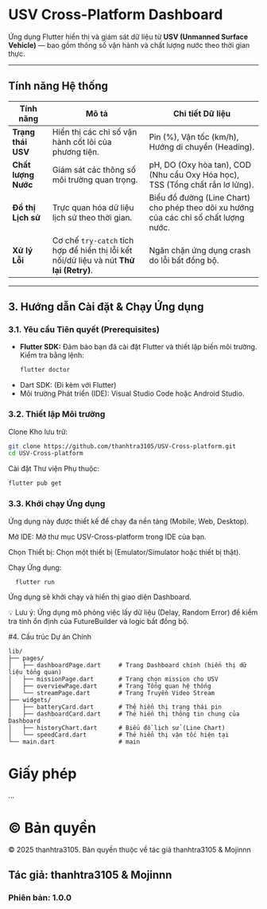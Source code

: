 # USV Cross-Platform Dashboard

Ứng dụng Flutter hiển thị và giám sát dữ liệu từ **USV (Unmanned Surface Vehicle)** — bao gồm thông số vận hành và chất lượng nước theo thời gian thực.

---

## Tính năng Hệ thống

| **Tính năng** | **Mô tả** | **Chi tiết Dữ liệu** |
|------------------|-------------|--------------------------|
| **Trạng thái USV** | Hiển thị các chỉ số vận hành cốt lõi của phương tiện. | Pin (%), Vận tốc (km/h), Hướng di chuyển (Heading). |
| **Chất lượng Nước** | Giám sát các thông số môi trường quan trọng. | pH, DO (Oxy hòa tan), COD (Nhu cầu Oxy Hóa học), TSS (Tổng chất rắn lơ lửng). |
| **Đồ thị Lịch sử** | Trực quan hóa dữ liệu lịch sử theo thời gian. | Biểu đồ đường (Line Chart) cho phép theo dõi xu hướng của các chỉ số chất lượng nước. |
| **Xử lý Lỗi** | Cơ chế `try-catch` tích hợp để hiển thị lỗi kết nối/dữ liệu và nút **Thử lại (Retry)**. | Ngăn chặn ứng dụng crash do lỗi bất đồng bộ. |

---

## 3. Hướng dẫn Cài đặt & Chạy Ứng dụng

### 3.1. Yêu cầu Tiên quyết (Prerequisites)

- **Flutter SDK:** Đảm bảo bạn đã cài đặt Flutter và thiết lập biến môi trường.  
  Kiểm tra bằng lệnh:
  ```bash
  flutter doctor
  ```
- Dart SDK: (Đi kèm với Flutter)
- Môi trường Phát triển (IDE): Visual Studio Code hoặc Android Studio.

### 3.2. Thiết lập Môi trường

Clone Kho lưu trữ:
```bash
git clone https://github.com/thanhtra3105/USV-Cross-platform.git
cd USV-Cross-platform
```

Cài đặt Thư viện Phụ thuộc:
```bash
flutter pub get
```
### 3.3. Khởi chạy Ứng dụng

Ứng dụng này được thiết kế để chạy đa nền tảng (Mobile, Web, Desktop).

Mở IDE: Mở thư mục USV-Cross-platform trong IDE của bạn.

Chọn Thiết bị: Chọn một thiết bị (Emulator/Simulator hoặc thiết bị thật).

Chạy Ứng dụng:
```bash
  flutter run
```

Ứng dụng sẽ khởi chạy và hiển thị giao diện Dashboard.

💡 Lưu ý: Ứng dụng mô phỏng việc lấy dữ liệu (Delay, Random Error) để kiểm tra tính ổn định của FutureBuilder và logic bất đồng bộ.

#4. Cấu trúc Dự án Chính
```plaintext
lib/
├── pages/
│   ├── dashboardPage.dart     # Trang Dashboard chính (hiển thị dữ liệu tổng quan)
│   ├── missionPage.dart       # Trang chọn mission cho USV
│   ├── overviewPage.dart      # Trang Tổng quan hệ thống
│   └── streamPage.dart        # Trang Truyền Video Stream
├── widgets/
│   ├── batteryCard.dart       # Thẻ hiển thị trạng thái pin
│   ├── dashboardCard.dart     # Thẻ hiển thị thông tin chung của Dashboard
│   ├── historyChart.dart      # Biểu đồ lịch sử (Line Chart)
│   └── speedCard.dart         # Thẻ hiển thị vận tốc hiện tại
└── main.dart                  # main
```
# Giấy phép
...

# ©️ Bản quyền
© 2025 thanhtra3105.
Bản quyền thuộc về tác giả thanhtra3105 & Mojinnn

## Tác giả: thanhtra3105 & Mojinnn
### Phiên bản: 1.0.0

